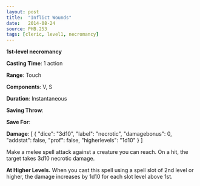 ```yaml
---
layout: post
title:  "Inflict Wounds"
date:   2014-08-24
source: PHB.253
tags: [cleric, level1, necromancy]
---
```


**1st-level necromancy**

**Casting Time**: 1 action

**Range**: Touch

**Components**: V, S

**Duration**: Instantaneous

**Saving Throw**:

**Save For**:

**Damage**: [ { "dice": "3d10", "label": "necrotic", "damagebonus": 0, "addstat": false, "prof": false, "higherlevels": "1d10" } ]

Make a melee spell attack against a creature you can reach. On a hit, the target takes 3d10 necrotic damage.

**At Higher Levels.** When you cast this spell using a spell slot of 2nd level or higher, the damage increases by 1d10 for each slot level above 1st.